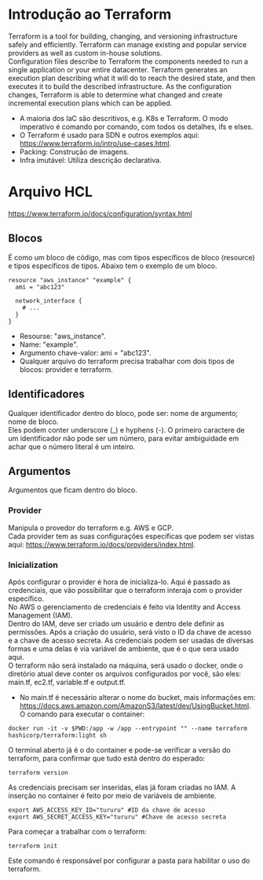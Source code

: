 # Introdução ao Terraform

Terraform is a tool for building, changing, and versioning infrastructure safely and efficiently. Terraform can manage existing and popular service providers as well as custom in-house solutions.  
Configuration files describe to Terraform the components needed to run a single application or your entire datacenter. Terraform generates an execution plan describing what it will do to reach the desired state, and then executes it to build the described infrastructure. As the configuration changes, Terraform is able to determine what changed and create incremental execution plans which can be applied.
* A maioria dos IaC são descritivos, e.g. K8s e Terraform. O modo imperativo é comando por comando, com todos os detalhes, ifs e elses.
* O Terraform é usado para SDN e outros exemplos aqui: https://www.terraform.io/intro/use-cases.html.
* Packing: Construção de imagens.
* Infra imutável: Utiliza descrição declarativa.

# Arquivo HCL
https://www.terraform.io/docs/configuration/syntax.html

## Blocos
É como um bloco de código, mas com tipos específicos de bloco (resource) e tipos específicos de tipos. Abaixo tem o exemplo de um bloco.
```
resource "aws_instance" "example" {
  ami = "abc123"

  network_interface {
    # ...
  }
}
```
* Resourse: "aws_instance".
* Name: "example".
* Argumento chave-valor: ami = "abc123".
* Qualquer arquivo do terraform precisa trabalhar com dois tipos de blocos: provider e terraform.

 
## Identificadores
Qualquer identificador dentro do bloco, pode ser: nome de argumento; nome de bloco.  
Eles podem conter underscore (_) e hyphens (-). O primeiro caractere de um identificador não pode ser um número, para evitar ambiguidade em achar que o número literal é um inteiro.

## Argumentos
Argumentos que ficam dentro do bloco. 

### Provider 
Manipula o provedor do terraform e.g. AWS e GCP.  
Cada provider tem as suas configurações específicas que podem ser vistas aqui: https://www.terraform.io/docs/providers/index.html. 

### Inicialization
Após configurar o provider é hora de inicializa-lo. Aqui é passado as credenciais, que vão possibilitar que o terraform interaja com o provider específico.  
No AWS o gerenciamento de credenciais é feito via Identity and Access Management (IAM).  
Dentro do IAM, deve ser criado um usuário e dentro dele definir as permissões. Após a criação do usuário, será visto o ID da chave de acesso e a chave de acesso secreta. As credenciais podem ser usadas de diversas formas e uma delas é via variável de ambiente, que é o que sera usado aqui.  
O terraform não será instalado na máquina, será usado o docker, onde o diretório atual deve conter os arquivos configurados por você, são eles: main.tf, ec2.tf, variable.tf e output.tf.  
* No main.tf é necessário alterar o nome do bucket, mais informações em: https://docs.aws.amazon.com/AmazonS3/latest/dev/UsingBucket.html.
O comando para executar o container:
```
docker run -it -v $PWD:/app -w /app --entrypoint "" --name terraform hashicorp/terraform:light sh
```
O terminal aberto já é o do container e pode-se verificar a versão do terraform, para confirmar que tudo está dentro do esperado: 
```
terraform version
```
As credenciais precisam ser inseridas, elas já foram criadas no IAM. A inserção no container é feito por meio de variáveis de ambiente.  
```
export AWS_ACCESS_KEY_ID="tururu" #ID da chave de acesso
export AWS_SECRET_ACCESS_KEY="tururu" #Chave de acesso secreta
```
Para começar a trabalhar com o terraform:
```
terraform init
```
Este comando é responsável por configurar a pasta para habilitar o uso do terraform.





